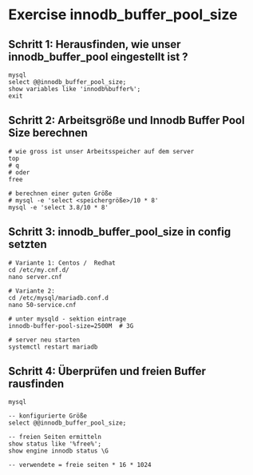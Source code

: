 # Exercise innodb_buffer_pool_size 

## Schritt 1: Herausfinden, wie unser innodb_buffer_pool eingestellt ist  ? 

```
mysql
select @@innodb_buffer_pool_size;
show variables like 'innodb%buffer%';
exit
```

## Schritt 2: Arbeitsgröße und Innodb Buffer Pool Size berechnen  

```
# wie gross ist unser Arbeitsspeicher auf dem server
top
# q 
# oder
free
```

```
# berechnen einer guten Größe
# mysql -e 'select <speichergröße>/10 * 8'
mysql -e 'select 3.8/10 * 8'
```

## Schritt 3: innodb_buffer_pool_size in config setzten

```
# Variante 1: Centos /  Redhat 
cd /etc/my.cnf.d/
nano server.cnf 
```

```
# Variante 2:
cd /etc/mysql/mariadb.conf.d
nano 50-service.cnf 
```

```
# unter mysqld - sektion eintrage
innodb-buffer-pool-size=2500M  # 3G
```

```
# server neu starten
systemctl restart mariadb
```

## Schritt 4: Überprüfen und freien Buffer rausfinden 

```
mysql
```

```
-- konfigurierte Größe 
select @@innodb_buffer_pool_size;

-- freien Seiten ermitteln 
show status like '%free%';
show engine innodb status \G

-- verwendete = freie seiten * 16 * 1024
```

